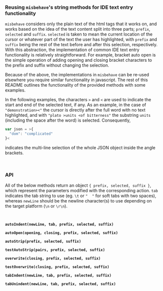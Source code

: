 ### Reusing `misbehave`'s string methods for IDE text entry functionality

`misbehave` considers only the plain text of the html tags that it works on, and works based on the idea of the text content split into three parts; `prefix`, `selected` and `suffix`. `selected` is taken to mean the current location of the cursor or whatever part of the text the user has highlighted, with `prefix` and `suffix` being the rest of the text before and after this selection, respectively. With this abstraction, the implementation of common IDE text entry functionality is relatively straightforward. For example, bracket auto open is the simple operation of adding opening and closing bracket characters to the prefix and suffix without changing the selection.

Because of the above, the implementations in `misbehave` can be re-used elsewhere you require similar functionality in javascript. The rest of this README outlines the functionality of the provided methods with some examples.

In the following examples, the characters `>` and `<` are used to indicate the start and end of the selected text, if any. As an example, in the case of `"demonstration><"` the cursor is directly after the full word with no text highlighted, and with `"plato >units <of bitterness"` the substring `units ` (including the space after the word) is selected. Consequently,

```js
var json = >{
  "dom": "complicated"
}<
```

indicates the multi-line selection of the whole JSON object inside the angle brackets.

<br>

### API

All of the below methods return an object `{ prefix, selected, suffix }`, which represent the parameters modified with the corresponding action. `tab` indicates the tab string to use (eg. `\t` or `"  "` for soft tabs with two spaces), whereas `newLine` should be the newline character(s) to use depending on the target platform (`\n` or `\r\n`).

<br>

**`autoIndent(newLine, tab, prefix, selected, suffix)`**


**`autoOpen(opening, closing, prefix, selected, suffix)`**


**`autoStrip(prefix, selected, suffix)`**


**`testAutoStrip(pairs, prefix, selected, suffix)`**


**`overwrite(closing, prefix, selected, suffix)`**


**`testOverwrite(closing, prefix, selected, suffix)`**


**`tabIndent(newLine, tab, prefix, selected, suffix)`**


**`tabUnindent(newLine, tab, prefix, selected, suffix)`**

